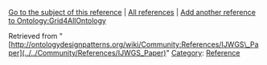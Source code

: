 [Go to the subject of this reference](../../Ontology/Grid4AllOntology "Ontology:Grid4AllOntology") | [All references](../../Community/References.1 "Community:References") | [Add another reference to Ontology:Grid4AllOntology](http://ontologydesignpatterns.org/wiki/Special:AddData/Reference?Reference[Subject]=Ontology:Grid4AllOntology&subject=Ontology:Grid4AllOntology)


Retrieved from "[http://ontologydesignpatterns.org/wiki/Community:References/IJWGS\_Paper](../../Community/References/IJWGS_Paper)"
 [Category](http://ontologydesignpatterns.org/wiki/Special:Categories "Special:Categories"): [Reference](../../Category/Reference "Category:Reference")